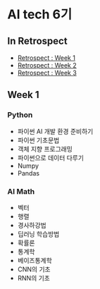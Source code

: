 # AI tech 6기 

## In Retrospect
  * [Retrospect : Week 1](https://github.com/tmdqor/boostcamp_AI-Tech/blob/main/peer-session/retrospect_week1.md)
  * [Retrospect : Week 2](https://github.com/tmdqor/boostcamp_AI-Tech/blob/main/peer-session/retrospect_week2.md)
  * [Retrospect : Week 3](https://github.com/tmdqor/boostcamp_AI-Tech/blob/main/peer-session/retrospect_week3.md)

## Week 1
### Python
* 파이썬 AI 개발 환경 준비하기
* 파이썬 기초문법
* 객체 지향 프로그래밍
* 파이썬으로 데이터 다루기
* Numpy
* Pandas

### AI Math
* 벡터
* 행렬
* 경사하강법
* 딥러닝 학습방법
* 확률론
* 통계학
* 베이즈통계학
* CNN의 기초
* RNN의 기초
